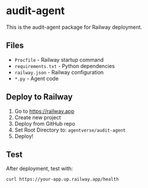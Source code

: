 # audit-agent

This is the audit-agent package for Railway deployment.

## Files
- `Procfile` - Railway startup command
- `requirements.txt` - Python dependencies  
- `railway.json` - Railway configuration
- `*.py` - Agent code

## Deploy to Railway
1. Go to https://railway.app
2. Create new project
3. Deploy from GitHub repo
4. Set Root Directory to: `agentverse/audit-agent`
5. Deploy!

## Test
After deployment, test with:
```bash
curl https://your-app.up.railway.app/health
```

